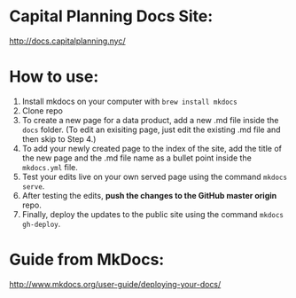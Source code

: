 
# Capital Planning Docs Site: 

http://docs.capitalplanning.nyc/

# How to use:

1. Install mkdocs on your computer with `brew install mkdocs`
2. Clone repo
3. To create a new page for a data product, add a new .md file inside the `docs` folder. (To edit an exisiting page, just edit the existing .md file and then skip to Step 4.)
4. To add your newly created page to the index of the site, add the title of the new page and the .md file name as a bullet point inside the `mkdocs.yml` file. 
5. Test your edits live on your own served page using the command `mkdocs serve`.
6. After testing the edits, **push the changes to the GitHub master origin** repo.
7. Finally, deploy the updates to the public site using the command `mkdocs gh-deploy`.

# Guide from MkDocs:

http://www.mkdocs.org/user-guide/deploying-your-docs/
